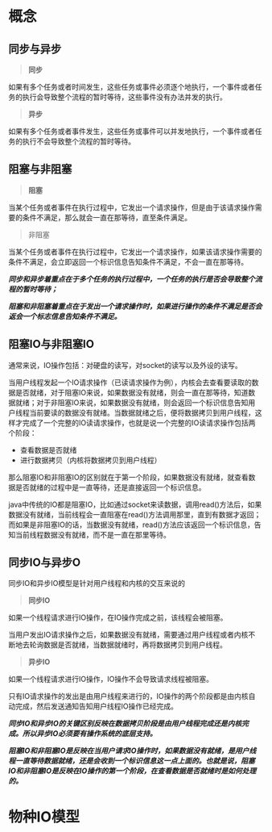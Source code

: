 # 概念

## 同步与异步

> **同步**

如果有多个任务或者时间发生，这些任务或事件必须逐个地执行，一个事件或者任务的执行会导致整个流程的暂时等待，这些事件没有办法并发的执行。

> **异步**

如果有多个任务或者事件发生，这些任务或事件可以并发地执行，一个事件或者任务的执行不会导致整个流程的暂时等待。

## 阻塞与非阻塞

> **阻塞**

当某个任务或者事件在执行过程中，它发出一个请求操作，但是由于该请求操作需要的条件不满足，那么就会一直在那等待，直至条件满足。

> 非阻塞

当某个任务或者事件在执行过程中，它发出一个请求操作，如果该请求操作需要的条件不满足，会立即返回一个标识信息告知条件不满足，不会一直在那等待。

***同步和异步着重点在于多个任务的执行过程中，一个任务的执行是否会导致整个流程的暂时等待；***

***阻塞和非阻塞着重点在于发出一个请求操作时，如果进行操作的条件不满足是否会返会一个标志信息告知条件不满足。***

## 阻塞IO与非阻塞IO

通常来说，IO操作包括：对硬盘的读写，对socket的读写以及外设的读写。

当用户线程发起一个IO请求操作（已读请求操作为例），内核会去查看要读取的数据是否就绪，对于阻塞IO来说，如果数据没有就绪，则会一直在那等待，知道数据就绪；对于非阻塞IO来说，如果数据没有就绪，则会返回一个标识信息告知用户线程当前要读的数据没有就绪。当数据就绪之后，便将数据拷贝到用户线程，这样才完成了一个完整的IO读请求操作，也就是说一个完整的IO读请求操作包括两个阶段：

- 查看数据是否就绪
- 进行数据拷贝（内核将数据拷贝到用户线程）

那么阻塞IO和非阻塞IO的区别就在于第一个阶段，如果数据没有就绪，就查看数据是否就绪的过程中是一直等待，还是直接返回一个标识信息。

java中传统的IO都是阻塞IO，比如通过socket来读数据，调用read()方法后，如果数据没有就绪，当前线程会一直阻塞在read()方法调用那里，直到有数据才返回；而如果是非阻塞IO的话，当数据没有就绪，read()方法应该返回一个标识信息，告知当前线程数据没有就绪，而不是一直在那里等待。

## 同步IO与异步O

同步IO和异步IO模型是针对用户线程和内核的交互来说的

> **同步IO**

如果一个线程请求进行IO操作，在IO操作完成之前，该线程会被阻塞。

当用户发出IO请求操作之后，如果数据没有就绪，需要通过用户线程或者内核不断地去轮询数据是否就绪，当数据就绪时，再将数据拷贝到用户线程。

> **异步IO**

如果一个线程请求进行IO操作，IO操作不会导致请求线程被阻塞。

只有IO请求操作的发出是由用户线程来进行的，IO操作的两个阶段都是由内核自动完成，然后发送通知告知用户线程IO操作已经完成。

***同步IO和异步IO的关键区别反映在数据拷贝阶段是由用户线程完成还是内核完成。所以异步IO必须要有操作系统的底层支持。***

***阻塞IO和非阻塞IO是反映在当用户请求IO操作时，如果数据没有就绪，是用户线程一直等待数据就绪，还是会收到一个标识信息这一点上面的。也就是说，阻塞IO和非阻塞IO是反映在IO操作的第一个阶段，在查看数据是否就绪时是如何处理的。***

# 物种IO模型

